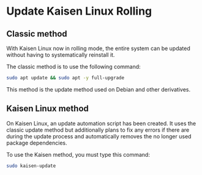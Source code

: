 # Update Kaisen Linux Rolling

## Classic method
With Kaisen Linux now in rolling mode, the entire system can be updated without having to systematically reinstall it.  

The classic method is to use the following command:

```bash
sudo apt update && sudo apt -y full-upgrade
```

This method is the update method used on Debian and other derivatives.

## Kaisen Linux method
On Kaisen Linux, an update automation script has been created. It uses the classic update method but additionally plans to fix any errors if there are during the update process and automatically removes the no longer used package dependencies. 

To use the Kaisen method, you must type this command:

```bash
sudo kaisen-update
```